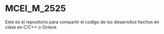 # MCEI_M_2525
Este es el repositorio para compartir el codigo de los desarrollos hechos en clase en C/C++ o Octave
